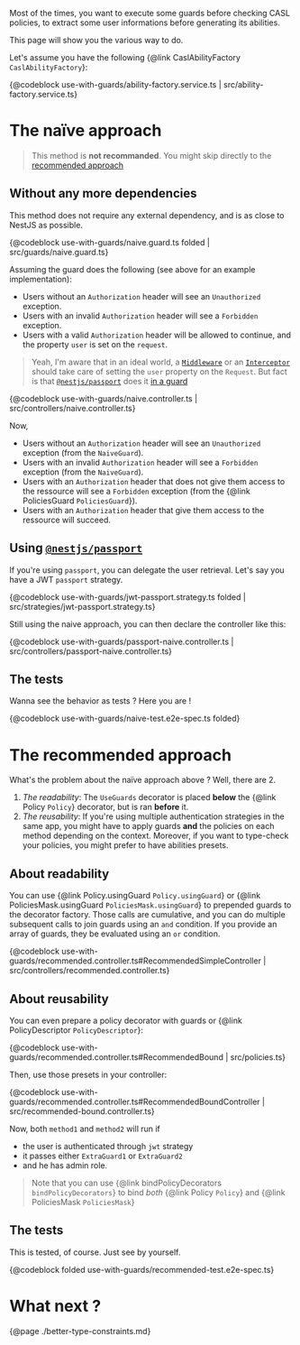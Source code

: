 Most of the times, you want to execute some guards before checking CASL policies, to extract some user informations before generating its abilities.

This page will show you the various way to do.

Let's assume you have the following {@link CaslAbilityFactory `CaslAbilityFactory`}:

{@codeblock use-with-guards/ability-factory.service.ts | src/ability-factory.service.ts}

# The naïve approach

> This method is **not recommanded**. You might skip directly to the [recommended approach](#the-recommended-approach)

## Without any more dependencies

This method does not require any external dependency, and is as close to NestJS as possible.

{@codeblock use-with-guards/naive.guard.ts folded | src/guards/naive.guard.ts}

Assuming the guard does the following (see above for an example implementation):
* Users without an `Authorization` header will see an `Unauthorized` exception.
* Users with an invalid `Authorization` header will see a `Forbidden` exception.
* Users with a valid `Authorization` header will be allowed to continue, and the property `user` is set on the `request`.

> Yeah, I'm aware that in an ideal world, a [`Middleware`](https://docs.nestjs.com/middleware) or an [`Interceptor`](https://docs.nestjs.com/interceptors) should take care of setting the `user` property on the `Request`. But fact is that [`@nestjs/passport`](https://www.npmjs.com/package/@nestjs/passport) does it [in a guard](https://github.com/nestjs/passport/blob/6aef921c7566766d0eb9e79d2c8235177c539863/lib/auth.guard.ts#L58)

{@codeblock use-with-guards/naive.controller.ts | src/controllers/naive.controller.ts}

Now,
* Users without an `Authorization` header will see an `Unauthorized` exception (from the `NaiveGuard`).
* Users with an invalid `Authorization` header will see a `Forbidden` exception (from the `NaiveGuard`).
* Users with an `Authorization` header that does not give them access to the ressource will see a `Forbidden` exception (from the {@link PoliciesGuard `PoliciesGuard`}).
* Users with an `Authorization` header that give them access to the ressource will succeed.

## Using [`@nestjs/passport`](https://www.npmjs.com/package/@nestjs/passport)

If you're using `passport`, you can delegate the user retrieval. Let's say you have a JWT `passport` strategy.

{@codeblock use-with-guards/jwt-passport.strategy.ts folded | src/strategies/jwt-passport.strategy.ts}

Still using the naive approach, you can then declare the controller like this:

{@codeblock use-with-guards/passport-naive.controller.ts | src/controllers/passport-naive.controller.ts}

## The tests

Wanna see the behavior as tests ? Here you are !

{@codeblock use-with-guards/naive-test.e2e-spec.ts folded}

# The recommended approach

What's the problem about the naïve approach above ? Well, there are 2.
1. *The readability*: The `UseGuards` decorator is placed **below** the {@link Policy `Policy`} decorator, but is ran **before** it.
2. *The reusability*: If you're using multiple authentication strategies in the same app, you might have to apply guards **and** the policies on each method depending on the context. Moreover, if you want to type-check your policies, you might prefer to have abilities presets.

## About readability

You can use {@link Policy.usingGuard `Policy.usingGuard`} or {@link PoliciesMask.usingGuard `PoliciesMask.usingGuard`} to prepended guards to the decorator factory. Those calls are cumulative, and you can do multiple subsequent calls to join guards using an `and` condition. If you provide an array of guards, they be evaluated using an `or` condition.

{@codeblock use-with-guards/recommended.controller.ts#RecommendedSimpleController | src/controllers/recommended.controller.ts}

## About reusability

You can even prepare a policy decorator with guards or {@link PolicyDescriptor `PolicyDescriptor`}:

{@codeblock use-with-guards/recommended.controller.ts#RecommendedBound | src/policies.ts}

Then, use those presets in your controller:

{@codeblock use-with-guards/recommended.controller.ts#RecommendedBoundController | src/recommended-bound.controller.ts}

Now, both `method1` and `method2` will run if
* the user is authenticated through `jwt` strategy
* it passes either `ExtraGuard1` or `ExtraGuard2`
* and he has admin role.

> Note that you can use {@link bindPolicyDecorators `bindPolicyDecorators`} to bind *both* {@link Policy `Policy`} and {@link PoliciesMask `PoliciesMask`}

## The tests

This is tested, of course. Just see by yourself.

{@codeblock folded use-with-guards/recommended-test.e2e-spec.ts}

# What next ?

{@page ./better-type-constraints.md}